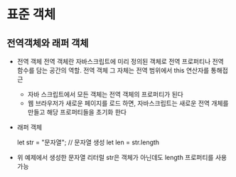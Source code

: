 # 표준 객체
## 전역객체와 래퍼 객체
- 전역 객체
    전역 객체란 자바스크립트에 미리 정의된 객체로 전역 프로퍼티나 전역 함수를 담는 공간의 역할. 전역 객체 그 자체는 전역 범위에서 this 연산자를 통해접근
    - 자바 스크립트에서 모든 객체는 전역 객체의 프로퍼티가 된다
    - 웹 브라우저가 새로운 페이지를 로드 하면, 자바스크립트는 새로운 전역 개체를 만들고   해당 프로퍼티들을 초기화 한다
- 래퍼 객체

    let str = "문자열"; // 문자열 생성
    let len = str.length

- 위 예제에서 생성한 문자열 리터럴 str은 객체가 아닌데도 length 프로퍼티를 사용 가능

